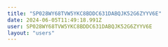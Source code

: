 ```yaml
---
title: "SP028WY68TVW5YKC8BDDC631DABQJK52G6ZYYV6E"
date: 2024-06-05T11:49:18.991Z
user: SP028WY68TVW5YKC8BDDC631DABQJK52G6ZYYV6E
layout: "users"
---
```

    